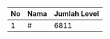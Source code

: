 | No | Nama            | Jumlah Level |
|----|-----------------|--------------|
| 1  | #    |    6811        |

